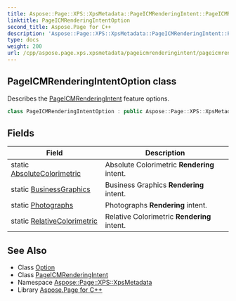 ```yaml
---
title: Aspose::Page::XPS::XpsMetadata::PageICMRenderingIntent::PageICMRenderingIntentOption class
linktitle: PageICMRenderingIntentOption
second_title: Aspose.Page for C++
description: 'Aspose::Page::XPS::XpsMetadata::PageICMRenderingIntent::PageICMRenderingIntentOption class. Describes the PageICMRenderingIntent feature options in C++.'
type: docs
weight: 200
url: /cpp/aspose.page.xps.xpsmetadata/pageicmrenderingintent/pageicmrenderingintentoption/
---
```

## PageICMRenderingIntentOption class


Describes the [PageICMRenderingIntent](../) feature options.

```cpp
class PageICMRenderingIntentOption : public Aspose::Page::XPS::XpsMetadata::Option
```

## Fields

| Field | Description |
| --- | --- |
| static [AbsoluteColorimetric](./absolutecolorimetric/) | Absolute Colorimetric **Rendering** intent. |
| static [BusinessGraphics](./businessgraphics/) | Business Graphics **Rendering** intent. |
| static [Photographs](./photographs/) | Photographs **Rendering** intent. |
| static [RelativeColorimetric](./relativecolorimetric/) | Relative Colorimetric **Rendering** intent. |
## See Also

* Class [Option](../../option/)
* Class [PageICMRenderingIntent](../)
* Namespace [Aspose::Page::XPS::XpsMetadata](../../)
* Library [Aspose.Page for C++](../../../)

